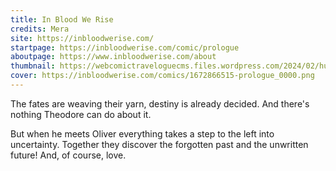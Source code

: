 ```yaml
---
title: In Blood We Rise
credits: Mera
site: https://inbloodwerise.com/
startpage: https://inbloodwerise.com/comic/prologue
aboutpage: https://www.inbloodwerise.com/about
thumbnail: https://webcomictraveloguecms.files.wordpress.com/2024/02/hubbox_inblood.png
cover: https://inbloodwerise.com/comics/1672866515-prologue_0000.png
---
```


The fates are weaving their yarn, destiny is already decided.
And there's nothing Theodore can do about it.

But when he meets Oliver everything takes a step to the left into uncertainty. 
Together they discover the forgotten past and the unwritten future!
And, of course, love.